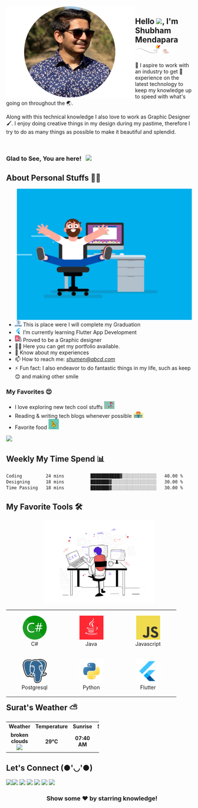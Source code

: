 
<img align="left" height="" width="350" alt="" src="https://github.com/Shubham-2007/Make-the-ReadMe-challenge/blob/main/Shubham-2007/Asset%202.png" />

## Hello <img src="https://media.giphy.com/media/hvRJCLFzcasrR4ia7z/giphy.gif" width="25px">, I'm Shubham Mendapara<img src="butterfly.gif" width=14%><img src="dog.gif" width=8%>
🚀
I aspire to work with an industry to get 🤝 experience on the latest technology to keep my knowledge up to speed with what's going on throughout the 🌏.

Along with this technical knowledge I also love to work as Graphic Designer 🖌. I enjoy doing creative things in my design during my pastime, therefore I try to do as many things as possible to make it beautiful and splendid.

&nbsp;
### Glad to See, You are here! &nbsp; ![](https://visitor-badge.glitch.me/badge?page_id=Shubham-2007.Shubham-2007&style=flat-square&color=red)

## About Personal Stuffs 🤟🏻

<img align="right" height="" width="475" alt="" src="https://github.com/Shubham-2007/Make-the-ReadMe-challenge/blob/main/Shubham-2007/coder.gif" />

- <img width="18px" src="https://github.com/Shubham-2007/Shubham-2007/blob/main/assets/TRANSPARENT Depstar Logo.png" /> This is place were I will complete my Graduation
- <img width="18px" src="https://github.com/Shubham-2007/Shubham-2007/blob/main/assets/flutter.png" /> I’m currently learning Flutter App Development
- <img width="18px" src="https://github.com/Shubham-2007/Shubham-2007/blob/main/assets/ai.png" /> Proved to be a Graphic designer
- 👨‍💻 Here you can get my portfolio available.
- 📄 Know about my experiences
- 📫 How to reach me: <i>shumen@abcd.com</i>
- ⚡ Fun fact: I also endeavor to do fantastic things in my life, such as keep 😊 and making other smile

### My Favorites 😍

- I love exploring new tech  cool stuffs <img width="28px" src="https://github.com/Shubham-2007/Make-the-ReadMe-challenge/blob/main/Shubham-2007/200w.gif" />
- Reading & writing tech blogs whenever possible <img width="28px" src="https://github.com/Shubham-2007/Make-the-ReadMe-challenge/blob/main/Shubham-2007/lumidribbble.gif" />
- Favorite food <img width="28px" src="https://github.com/Shubham-2007/Make-the-ReadMe-challenge/blob/main/Shubham-2007/2f0928e1b82a0aa87d00b5a790bd5cee.gif" />
<img  src="https://user-images.githubusercontent.com/73097560/115834477-dbab4500-a447-11eb-908a-139a6edaec5c.gif">

## Weekly My Time Spend 📊

```text
Coding         24 mins          ███████████▓░░░░░░░░░░░░░   40.00 % 
Designing      18 mins          ███████▓░░░░░░░░░░░░░░░░░   30.00 % 
Time Passing   18 mins          ███████▓░░░░░░░░░░░░░░░░░   30.00 % 
```

## My Favorite Tools 🛠
<div align="center">
  <img src="https://github.com/Shubham-2007/Make-the-ReadMe-challenge/blob/main/Shubham-2007/webdevelopment.svg" height="225px"/>
    <table align="right">
        <tr>
            <td align="center" width="140" height="112.43">
                <img src="csharp.png" width="65px"/>
                <br /> C#
            </td>
            <td align="center" width="140" height="112.43">
                <img src="java.png" width="65px"/>
                <br /> Java
            </td>
            <td align="center" width="140" height="112.43">
                <img src="javascript.png" width="65px"/>
                <br /> Javascript
            </td>
        </tr>
        <tr>
            <td align="center" width="140" height="112.43">
                <img src="postgresql.png" width="65px"/>
                <br /> Postgresql
            </td>
            <td align="center" width="140" height="112.43">
                <img src="python.png" width="65px"/>
                <br /> Python
            </td>
            <td align="center" width="140" height="112.43">
                <img src="https://github.com/Shubham-2007/Shubham-2007/blob/main/assets/flutter.png" width="65px"/>
                <br /> Flutter
            </td>
        </tr>
    </table>
    
</div>


<!-- Surat's weather table -->

## Surat's Weather ⛅
<table align="center" style="width:50%">
    <tr style="text-align:center">
        <th>Weather</th>
        <th>Temperature</th>
        <th>Sunrise</th>
        <th>Sunset</th>
        <th>Humidity</th>
    </tr>
    <tr style="text-align:center">
        <td><b>broken clouds</b><img width="30" src=http:&#x2F;&#x2F;openweathermap.org&#x2F;img&#x2F;w&#x2F;04d.png></td>
        <td><b>29°C</b></td>
        <td><b>07:40 AM</b></td>
        <td><b>09:41 PM</b></td>
        <td><b>90%</b></td>
    </tr>
</table>

## Let's Connect (●'◡'●)
<!-- <p align="center">
	<img src="https://img.icons8.com/bubbles/50/000000/github.png" alt="GitHub"/>
  <img src="https://img.icons8.com/bubbles/50/000000/linkedin.png" alt="LinkedIn"/>
  <img src="https://img.icons8.com/bubbles/50/000000/facebook-new.png" alt="Facebook"/>
  <img src="https://img.icons8.com/bubbles/50/000000/instagram.png" alt="Instagram"/>
  <img src="https://img.icons8.com/bubbles/50/000000/twitter.png" alt="Twitter"/></a>
</p> -->
<img align='left' src="https://media.giphy.com/media/1jgLDGD1Bn27e/giphy.gif" height="300px">
 
<!--   ### Connect Me..(●'◡'●) -->
<img height="50px" src="https://img.icons8.com/bubbles/50/000000/twitter.png"/>
<img height="50px" src="https://img.icons8.com/bubbles/50/000000/instagram.png"/>
<img height="50px" src="https://img.icons8.com/bubbles/50/000000/linkedin.png" />
<img height="50px" src="https://img.icons8.com/bubbles/50/000000/facebook-new.png"/>
<img height="50px" src="https://img.icons8.com/bubbles/50/000000/github.png"/>



<img  src="https://user-images.githubusercontent.com/73097560/115834477-dbab4500-a447-11eb-908a-139a6edaec5c.gif">
<div align="center">

### Show some ❤️ by starring knowledge!

</div>
